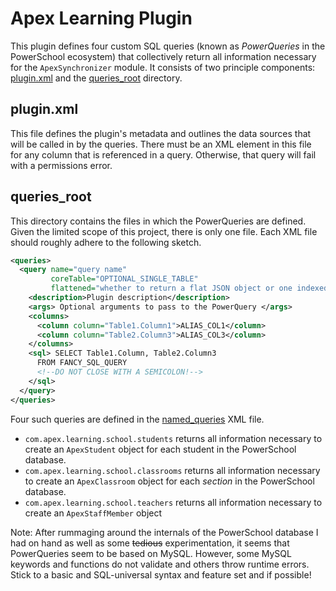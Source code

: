 # Apex Learning Plugin

This  plugin defines four custom SQL queries (known as _PowerQueries_ in the
PowerSchool ecosystem) that collectively return all information necessary for
the `ApexSynchronizer` module. It consists of two principle components:
[plugin.xml](plugin.xml) and the [queries_root](queries_root) directory.

## plugin.xml

This file defines the plugin's metadata and outlines the data sources that will
be called in by the queries. There must be an XML element in this file for any
column that is referenced in a query. Otherwise, that query will fail with a
permissions error.

## queries_root

This directory contains the files in which the PowerQueries are defined. Given
the limited scope of this project, there is only one file. Each XML file should
roughly adhere to the following sketch.

~~~~xml 
<queries>
  <query name="query name"
         coreTable="OPTIONAL_SINGLE_TABLE"
         flattened="whether to return a flat JSON object or one indexed on tables">
	<description>Plugin description</description>
    <args> Optional arguments to pass to the PowerQuery </args>
    <columns>
      <column column="Table1.Column1">ALIAS_COL1</column>
      <column column="Table2.Column3">ALIAS_COL3</column>
    </columns>
    <sql> SELECT Table1.Column, Table2.Column3
      FROM FANCY_SQL_QUERY
      <!--DO NOT CLOSE WITH A SEMICOLON!-->
    </sql>
  </query>
</queries>
~~~~

Four such queries are defined in the [named_queries](queries_root/com.apex.learning.data_export.named_queries.xml) XML file.

- `com.apex.learning.school.students` returns all information necessary to
  create an `ApexStudent` object for each student in the PowerSchool database.
- `com.apex.learning.school.classrooms` returns all information necessary to
  create an `ApexClassroom` object for each _section_ in the PowerSchool
database.
- `com.apex.learning.school.teachers` returns all information necessary to
  create an `ApexStaffMember` object 

Note: After rummaging around the internals of the PowerSchool database I had on
hand as well as some ~~tedious~~ experimentation, it seems that PowerQueries
seem to be based on MySQL. However, some MySQL keywords and functions do not
validate and others throw runtime errors. Stick to a basic and SQL-universal
syntax and feature set and if possible!
